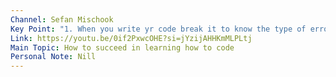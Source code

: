 ```yaml
---
Channel: Sefan Mischook
Key Point: "1. When you write yr code break it to know the type of error it will produce "
Link: https://youtu.be/0if2PxwcOHE?si=jYzijAHHKmMLPLtj
Main Topic: How to succeed in learning how to code
Personal Note: Nill
---
```

